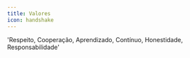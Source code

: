```yaml
---
title: Valores
icon: handshake
---
```


'Respeito, Cooperação, Aprendizado, Contínuo, Honestidade, Responsabilidade'